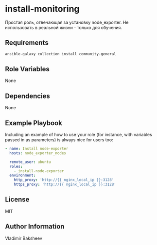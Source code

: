 install-monitoring
=========

Простая роль, отвечающая за установку node_exporter. Не использовать в реальной жизни - только для обучения.

Requirements
------------

```bash
ansible-galaxy collection install community.general
```

Role Variables
--------------

None

Dependencies
------------

None

Example Playbook
----------------

Including an example of how to use your role (for instance, with variables passed in as parameters) is always nice for users too:

```yaml
- name: Install node-exporter
  hosts: node_exporter_nodes

  remote_user: ubuntu
  roles:
    - install-node-exporter
  environment:
    http_proxy: 'http://{{ nginx_local_ip }}:3128'
    https_proxy: 'http://{{ nginx_local_ip }}:3128'
```

License
-------

MIT

Author Information
------------------

Vladimir Baksheev